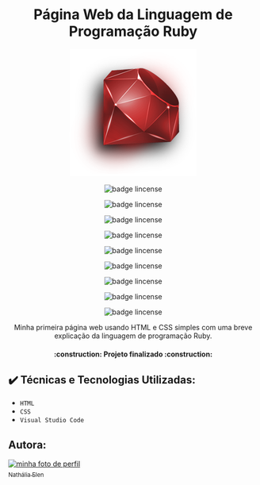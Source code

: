 <h1 align="center"> Página Web da Linguagem de Programação Ruby</h1>

<p align="center"> <img src="https://github.com/NathaliaElen/Pagina-Web-Ruby/blob/main/Img/ruby.png?raw=true" alt="um ruby"/></p>

<p align="center"> <img src="https://forthebadge.com/images/badges/built-by-developers.svg" alt="badge lincense"/></p>
<p align="center"> <img src="https://forthebadge.com/images/badges/oooo-kill-em.svg" alt="badge lincense"/></p>
<p align="center"> <img src="https://forthebadge.com/images/badges/powered-by-black-magic.svg" alt="badge lincense"/></p>
<p align="center"> <img src="https://forthebadge.com/images/badges/validated-html5.svg" alt="badge lincense"/></p>

<p align="center"> <img src="https://forthebadge.com/images/badges/uses-html.svg" alt="badge lincense"/></p>
<p align="center"> <img src="https://forthebadge.com/images/badges/uses-css.svg" alt="badge lincense"/></p>
<p align="center"> <img src="https://forthebadge.com/images/badges/uses-git.svg" alt="badge lincense"/></p>
<p align="center"> <img src="https://forthebadge.com/images/badges/works-on-my-machine.svg" alt="badge lincense"/></p>

<p align="center"> <img src="https://img.shields.io/github/license/NathaliaElen/Pagina-Web-Ruby" alt="badge lincense"/></p>

<p align="center">Minha primeira página web usando HTML e CSS simples com uma breve explicação da linguagem de programação Ruby.</p>

<h4 align="center"> 
    :construction:  Projeto finalizado  :construction:
</h4>

## ✔️ Técnicas e Tecnologias Utilizadas:

- ``HTML``
- ``CSS``
- ``Visual Studio Code``

## Autora:

[<img src="https://user-images.githubusercontent.com/90493304/168870520-0ed30a94-1c04-4f34-9038-7afb3421c158.jpeg" alt="minha foto de perfil" width=115><br><sub>Nathália Elen</sub>](https://github.com/NathaliaElen)
